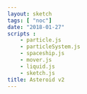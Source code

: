 ```yaml
---
layout: sketch
tags: [ "noc"]
date: "2018-01-27"
scripts : 
    - particle.js
    - particleSystem.js
    - spaceship.js
    - mover.js
    - liquid.js
    - sketch.js
title: Asteroid v2
---
```

